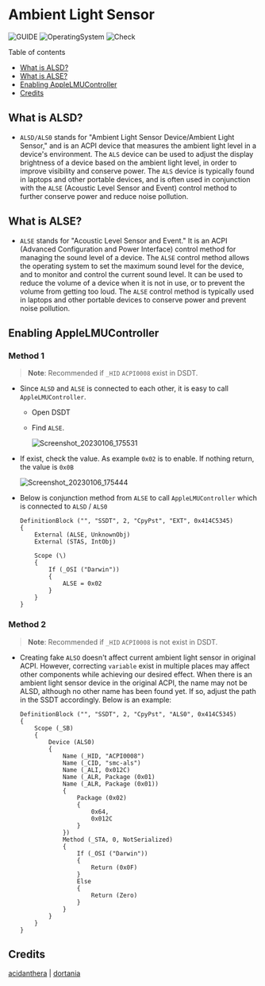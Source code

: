 # Ambient Light Sensor

![GUIDE](https://img.shields.io/badge/Guide-ACPI-purple)
![OperatingSystem](https://img.shields.io/badge/OS-Hackintosh-blue)
![Check](https://img.shields.io/badge/Status-Pass-brightgreen)

Table of contents

- [What is ALSD?](#what-is-alsd)
- [What is ALSE?](#what-is-alse)
- [Enabling AppleLMUController](#enabling-applelmucontroller)
- [Credits](#credits)

## What is ALSD?

- `ALSD/ALS0` stands for "Ambient Light Sensor Device/Ambient Light Sensor," and is an ACPI device that measures the ambient light level in a device's environment. The `ALS` device can be used to adjust the display brightness of a device based on the ambient light level, in order to improve visibility and conserve power. The `ALS` device is typically found in laptops and other portable devices, and is often used in conjunction with the `ALSE` (Acoustic Level Sensor and Event) control method to further conserve power and reduce noise pollution.

## What is ALSE?

- `ALSE` stands for "Acoustic Level Sensor and Event." It is an ACPI (Advanced Configuration and Power Interface) control method for managing the sound level of a device. The `ALSE` control method allows the operating system to set the maximum sound level for the device, and to monitor and control the current sound level. It can be used to reduce the volume of a device when it is not in use, or to prevent the volume from getting too loud. The `ALSE` control method is typically used in laptops and other portable devices to conserve power and prevent noise pollution.

## Enabling AppleLMUController

### Method 1

> **Note**: Recommended if `_HID` `ACPI0008` exist in DSDT.

- Since `ALSD` and `ALSE` is connected to each other, it is easy to call `AppleLMUController`.
  - Open DSDT
  - Find `ALSE`.

    ![Screenshot_20230106_175531](https://user-images.githubusercontent.com/72515939/210977256-8cd8f9a4-e46d-498d-a439-7fd7a91f9d40.png)

- If exist, check the value. As example `0x02` is to enable. If nothing return, the value is `0x0B`

    ![Screenshot_20230106_175444](https://user-images.githubusercontent.com/72515939/210977281-1e68af0d-1fe9-46bc-9b7f-99e2a52cfafa.png)

- Below is conjunction method from `ALSE` to call `AppleLMUController` which is connected to `ALSD` / `ALS0`

    ```asl
    DefinitionBlock ("", "SSDT", 2, "CpyPst", "EXT", 0x414C5345)
    {
        External (ALSE, UnknownObj)
        External (STAS, IntObj)

        Scope (\)
        {
            If (_OSI ("Darwin"))
            {
                ALSE = 0x02
            }
        }
    }
    ```

### Method 2

> **Note**: Recommended if `_HID` `ACPI0008` is not exist in DSDT.

- Creating fake `ALSO` doesn't affect current ambient light sensor in original ACPI. However, correcting `variable` exist in multiple places may affect other components while achieving our desired effect. When there is an ambient light sensor device in the original ACPI, the name may not be ALSD, although no other name has been found yet. If so, adjust the path in the SSDT accordingly. Below is an example:

  ```asl
  DefinitionBlock ("", "SSDT", 2, "CpyPst", "ALS0", 0x414C5345)
  {
      Scope (_SB)
      {
          Device (ALS0)
          {
              Name (_HID, "ACPI0008")
              Name (_CID, "smc-als")
              Name (_ALI, 0x012C)
              Name (_ALR, Package (0x01)
              Name (_ALR, Package (0x01)) 
              {
                  Package (0x02)
                  {
                      0x64,
                      0x012C
                  }
              })
              Method (_STA, 0, NotSerialized)
              {
                  If (_OSI ("Darwin"))
                  {
                      Return (0x0F)
                  }
                  Else
                  {
                      Return (Zero)
                  }
              }
          }
      }
  }
  ```
  
## Credits

[acidanthera](https://github.com/acidanthera/) | [dortania](https://dortania.github.io)

